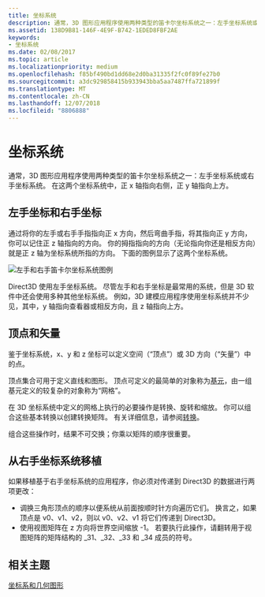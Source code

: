 ```yaml
---
title: 坐标系统
description: 通常，3D 图形应用程序使用两种类型的笛卡尔坐标系统之一：左手坐标系统或右手坐标系统。 在这两个坐标系统中，正 x 轴指向右侧，正 y 轴指向上方。
ms.assetid: 138D9B81-146F-4E9F-B742-1EDED8FBF2AE
keywords:
- 坐标系统
ms.date: 02/08/2017
ms.topic: article
ms.localizationpriority: medium
ms.openlocfilehash: f85bf490bd1dd68e2d0ba31335f2fc0f89fe27b0
ms.sourcegitcommit: a3dc929858415b933943bba5aa7487ffa721899f
ms.translationtype: MT
ms.contentlocale: zh-CN
ms.lasthandoff: 12/07/2018
ms.locfileid: "8806888"
---
```

# <a name="coordinate-systems"></a>坐标系统


通常，3D 图形应用程序使用两种类型的笛卡尔坐标系统之一：左手坐标系统或右手坐标系统。 在这两个坐标系统中，正 x 轴指向右侧，正 y 轴指向上方。

## <a name="span-idleftandrighthandedcoordinatesspanspan-idleftandrighthandedcoordinatesspanspan-idleftandrighthandedcoordinatesspanleft-and-right-handed-coordinates"></a><span id="Left_and_right_handed_coordinates"></span><span id="left_and_right_handed_coordinates"></span><span id="LEFT_AND_RIGHT_HANDED_COORDINATES"></span>左手坐标和右手坐标


通过将你的左手或右手手指指向正 x 方向，然后弯曲手指，将其指向正 y 方向，你可以记住正 z 轴指向的方向。 你的拇指指向的方向（无论指向你还是相反方向）就是正 z 轴为坐标系统所指的方向。 下面的图例显示了这两个坐标系统。

![左手和右手笛卡尔坐标系统图例](images/leftrght.png)

Direct3D 使用左手坐标系统。 尽管左手和右手坐标是最常用的系统，但是 3D 软件中还会使用多种其他坐标系统。 例如，3D 建模应用程序使用坐标系统并不少见，其中，y 轴指向查看器或相反方向，且 z 轴指向上方。

## <a name="span-idverticesandvectorsspanspan-idverticesandvectorsspanspan-idverticesandvectorsspanvertices-and-vectors"></a><span id="Vertices_and_vectors"></span><span id="vertices_and_vectors"></span><span id="VERTICES_AND_VECTORS"></span>顶点和矢量


鉴于坐标系统，x、y 和 z 坐标可以定义空间（“顶点”）或 3D 方向（“矢量”）中的点。

顶点集合可用于定义直线和图形。 顶点可定义的最简单的对象称为[基元](primitives.md)，由一组基元定义的较复杂的对象称为“网格”。

在 3D 坐标系统中定义的网格上执行的必要操作是转换、旋转和缩放。 你可以组合这些基本转换以创建转换矩阵。 有关详细信息，请参阅[转换](transforms.md)。

组合这些操作时，结果不可交换；你乘以矩阵的顺序很重要。

## <a name="span-idportingfromaright-handedcoordinatesystemspanspan-idportingfromaright-handedcoordinatesystemspanspan-idportingfromaright-handedcoordinatesystemspanporting-from-a-right-handed-coordinate-system"></a><span id="Porting_from_a_right-handed_coordinate_system"></span><span id="porting_from_a_right-handed_coordinate_system"></span><span id="PORTING_FROM_A_RIGHT-HANDED_COORDINATE_SYSTEM"></span>从右手坐标系统移植


如果移植基于右手坐标系统的应用程序，你必须对传递到 Direct3D 的数据进行两项更改：

-   调换三角形顶点的顺序以便系统从前面按顺时针方向遍历它们。 换言之，如果顶点是 v0、v1、v2，则以 v0、v2、v1 将它们传递到 Direct3D。
-   使用视图矩阵在 z 方向将世界空间缩放 -1。 若要执行此操作，请翻转用于视图矩阵的矩阵结构的 \_31、\_32、\_33 和 \_34 成员的符号。

## <a name="span-idrelated-topicsspanrelated-topics"></a><span id="related-topics"></span>相关主题


[坐标系和几何图形](coordinate-systems-and-geometry.md)

 

 




